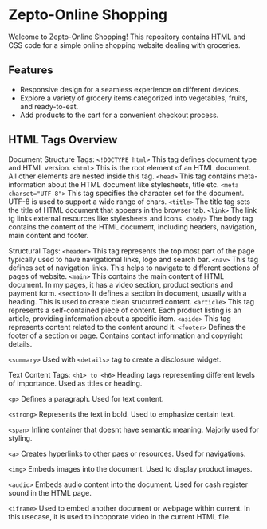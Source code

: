 # Zepto-Online Shopping

Welcome to Zepto-Online Shopping! This repository contains HTML and CSS code for a simple online shopping website dealing with groceries.


## Features

- Responsive design for a seamless experience on different devices.
- Explore a variety of grocery items categorized into vegetables, fruits, and ready-to-eat.
- Add products to the cart for a convenient checkout process.


## HTML Tags Overview
Document Structure Tags:
`<!DOCTYPE html>`
This tag defines document type and HTML version.
`<html>`
This is the root element of an HTML document. All other elements are nested inside this tag.
`<head>`
This tag contains meta-information about the HTML document like stylesheets, title etc.
`<meta charset="UTF-8">`
This tag specifies the character set for the document. UTF-8 is used to support a wide range of chars.
`<title>`
The title tag sets the title of HTML document that appears in the browser tab.
`<link>`
The link tg links external resources like stylesheets and icons.
`<body>`
The body tag contains the content of the HTML document, including headers, navigation, main content and footer.

Structural Tags:
`<header>`
This tag represents the top most part of the page typically used to have navigational links, logo and search bar. 
`<nav>`
This tag defines set of navigation links. This helps to navigate to different sections of pages of website.
`<main>`
This contains the main content of HTML document. In my pages, it has a video section, product sections and payment form.
`<section>`
It defines a section in document, usually with a heading. This is used to create clean srucutred content.
`<article>`
This tag represents a self-contained piece of content. Each product listing is an article, providing information about a specific item. 
`<aside>`
This tag represents content related to the content around it.
`<footer>`
Defines the footer of a section or page. Contains contact information and copyright details.

`<summary>`
Used with `<details>` tag to create a disclosure widget.

Text Content Tags:
`<h1> to <h6>`
Heading tags representing different levels of importance. Used as titles or heading. 

`<p>`
Defines a paragraph. Used for text content.

`<strong>`
Represents the text in bold. Used to emphasize certain text.

`<span>`
Inline container that doesnt have semantic meaning. Majorly used for styling.

`<a>`
Creates hyperlinks to other paes or resources. Used for navigations.

`<img>`
Embeds images into the document. Used to display product images. 

`<audio>`
Embeds audio content into the document. Used for cash register sound in the HTML page.

`<iframe>`
Used to embed another document or webpage within current. In this usecase, it is used to incoporate video in the current HTML file.
